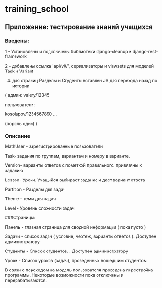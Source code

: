 # training_school
## Приложение: тестирование знаний учащихся

### Введены:
1 - Установлены и подключены библиотеки django-cleanup и django-rest-framework

2 -  добавлены ссылка 'api/v0/', сериализаторы и viewsets для моделей Task и Variant


4. для страниц Разделы и Студенты вставлен JS для перехода назад по истории

(  админ: valery/12345

   пользователи:
   
kosolapov/1234567890
...

(пороль один)
)

### Описание

MathUser - зарегистрированные пользователи

Task- задания по группам, вариантам и номеру в варианте.

Version- варианты ответов с пометкой правильного. привязяны к заданию

Lesson- Уроки. Учащийся выбирает задание и дает вариант ответа 

Partition - Разделы для задач

Theme - темы для задач

Level - Уровень сложности задач

###Страницы:

Панель - главная страница для сводной информации ( пока пусто )

Задачи -  список задач ( условие, чертеж, варианты ответов ). Доступен администратору

Студенты -  Список студентов. . Доступен администратору

Уроки - Список уроков (задач), проведенных вошедшим студентом

В связи с переходом на модель пользователя проведена перестройка программы.
Некоторые возможности пока отключены и перерабатываются.
